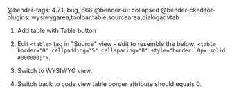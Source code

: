 @bender-tags: 4.7.1, bug, 566
@bender-ui: collapsed
@bender-ckeditor-plugins: wysiwygarea,toolbar,table,sourcearea,dialogadvtab



1. Add table with Table button
1. Edit `<table>` tag in "Source" view - edit to resemble the below: `<table  border="0" cellpadding="5" cellspacing="0" style="border: 0px solid #000000;">`.

1. Switch to WYSIWYG view.

1. Switch back to code view table border attribute should equals 0.